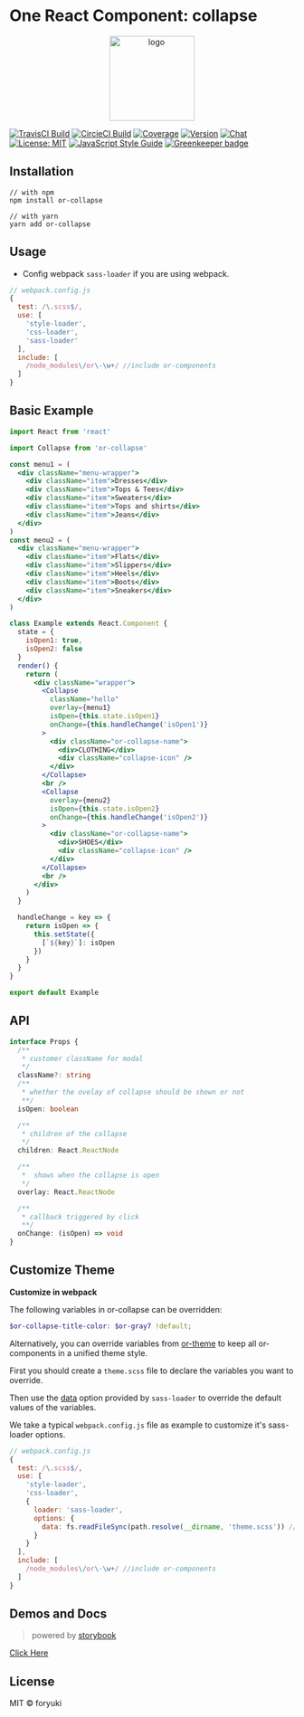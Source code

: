 # One React Component: collapse

<p align="center"><img width="150" src="https://cdn.rawgit.com/one-react/assets/master/logo%402x.png" alt="logo"></p>

[![TravisCI Build](https://img.shields.io/travis/one-react/collapse.svg)](https://travis-ci.org/one-react/collapse)
[![CircieCI Build](https://img.shields.io/circleci/project/github/one-react/collapse.svg)](https://circleci.com/gh/one-react/collapse)
[![Coverage](https://img.shields.io/codecov/c/github/one-react/collapse.svg)](https://codecov.io/gh/one-react/collapse) 
[![Version](https://img.shields.io/npm/v/or-collapse.svg)](https://www.npmjs.com/package/or-collapse)
[![Chat](https://img.shields.io/gitter/room/one-react-org/Lobby.svg)](https://gitter.im/one-react-org/Lobby)
[![License: MIT](https://img.shields.io/badge/License-MIT-brightgreen.svg)](https://opensource.org/licenses/MIT)
[![JavaScript Style Guide](https://img.shields.io/badge/code_style-standard-brightgreen.svg)](https://standardjs.com)
[![Greenkeeper badge](https://badges.greenkeeper.io/one-react/collapse.svg)](https://greenkeeper.io/) 

## Installation
```
// with npm
npm install or-collapse

// with yarn
yarn add or-collapse
```

## Usage
- Config webpack `sass-loader` if you are using webpack.

```js
// webpack.config.js
{
  test: /\.scss$/,
  use: [
    'style-loader',
    'css-loader',
    'sass-loader'
  ],
  include: [
    /node_modules\/or\-\w+/ //include or-components
  ]
}
```

## Basic Example

```jsx
import React from 'react'

import Collapse from 'or-collapse'

const menu1 = (
  <div className="menu-wrapper">
    <div className="item">Dresses</div>
    <div className="item">Tops & Tees</div>
    <div className="item">Sweaters</div>
    <div className="item">Tops and shirts</div>
    <div className="item">Jeans</div>
  </div>
)
const menu2 = (
  <div className="menu-wrapper">
    <div className="item">Flats</div>
    <div className="item">Slippers</div>
    <div className="item">Heels</div>
    <div className="item">Boots</div>
    <div className="item">Sneakers</div>
  </div>
)

class Example extends React.Component {
  state = {
    isOpen1: true,
    isOpen2: false
  }
  render() {
    return (
      <div className="wrapper">
        <Collapse
          className="hello"
          overlay={menu1}
          isOpen={this.state.isOpen1}
          onChange={this.handleChange('isOpen1')}
        >
          <div className="or-collapse-name">
            <div>CLOTHING</div>
            <div className="collapse-icon" />
          </div>
        </Collapse>
        <br />
        <Collapse
          overlay={menu2}
          isOpen={this.state.isOpen2}
          onChange={this.handleChange('isOpen2')}
        >
          <div className="or-collapse-name">
            <div>SHOES</div>
            <div className="collapse-icon" />
          </div>
        </Collapse>
        <br />
      </div>
    )
  }

  handleChange = key => {
    return isOpen => {
      this.setState({
        [`${key}`]: isOpen
      })
    }
  }
}

export default Example

```

## API

```ts
interface Props {
  /**
   * customer className for modal
   */
  className?: string
  /**
   * whether the ovelay of collapse should be shown or not
   **/
  isOpen: boolean

  /**
   * children of the collapse
   */
  children: React.ReactNode

  /**
   *  shows when the collapse is open
   */
  overlay: React.ReactNode

  /**
   * callback triggered by click
   **/
  onChange: (isOpen) => void
}
```

## Customize Theme
**Customize in webpack**

The following variables in or-collapse can be overridden:

```scss
$or-collapse-title-color: $or-gray7 !default;

```

Alternatively, you can override variables from [or-theme](https://github.com/one-react/theme/blob/master/src/variables.scss) to keep all or-components in a unified theme style.

First you should create a `theme.scss` file to declare the variables you want to override.

Then use the [data](https://github.com/webpack-contrib/sass-loader#environment-variables)  option provided by `sass-loader` to override the default values of the variables.

We take a typical `webpack.config.js` file as example to customize it's sass-loader options.

```js
// webpack.config.js
{
  test: /\.scss$/,
  use: [
    'style-loader',
    'css-loader',
    {
      loader: 'sass-loader',
      options: {
        data: fs.readFileSync(path.resolve(__dirname, 'theme.scss')) // pass theme.scss to sass-loader
      }
    }
  ],
  include: [
    /node_modules\/or\-\w+/ //include or-components
  ]
}
```

## Demos and Docs
> powered by [storybook](https://storybook.js.org/)

[Click Here](https://one-react.github.io/collapse)

## License

MIT &copy; foryuki
